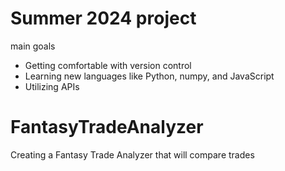 # Summer 2024 project
main goals
- Getting comfortable with version control
- Learning new languages like Python, numpy, and JavaScript
- Utilizing APIs
# FantasyTradeAnalyzer
Creating a Fantasy Trade Analyzer that will compare trades
